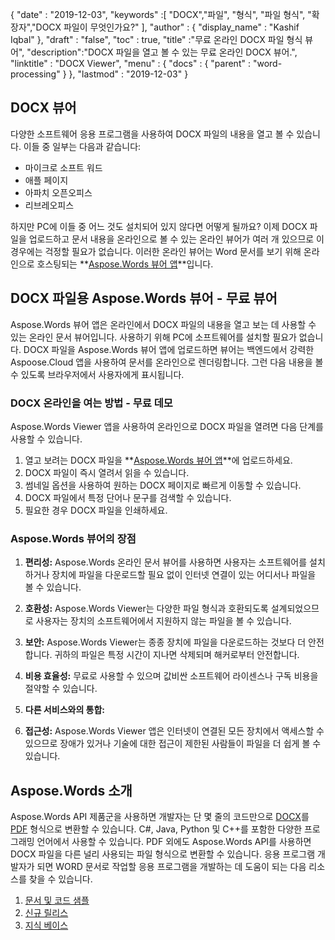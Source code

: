 {
  "date" : "2019-12-03",
  "keywords" :[ "DOCX","파일", "형식", "파일 형식", "확장자","DOCX 파일이 무엇인가요?" ],
  "author" : {
    "display_name" : "Kashif Iqbal"
},
  "draft" : "false",
  "toc" : true,
  "title" :"무료 온라인 DOCX 파일 형식 뷰어",
  "description":"DOCX 파일을 열고 볼 수 있는 무료 온라인 DOCX 뷰어.",
  "linktitle" : "DOCX Viewer",
  "menu" : {
    "docs" : {
      "parent" : "word-processing"
}
},
  "lastmod" : "2019-12-03"
}

## DOCX 뷰어

다양한 소프트웨어 응용 프로그램을 사용하여 DOCX 파일의 내용을 열고 볼 수 있습니다. 이들 중 일부는 다음과 같습니다:

* 마이크로 소프트 워드
* 애플 페이지
* 아파치 오픈오피스
* 리브레오피스

하지만 PC에 이들 중 어느 것도 설치되어 있지 않다면 어떻게 될까요? 이제 DOCX 파일을 업로드하고 문서 내용을 온라인으로 볼 수 있는 온라인 뷰어가 여러 개 있으므로 이 경우에는 걱정할 필요가 없습니다. 이러한 온라인 뷰어는 Word 문서를 보기 위해 온라인으로 호스팅되는 **[Aspose.Words 뷰어 앱](https://products.aspose.app/words/viewer/docx)**입니다.

## DOCX 파일용 Aspose.Words 뷰어 - 무료 뷰어

Aspose.Words 뷰어 앱은 온라인에서 DOCX 파일의 내용을 열고 보는 데 사용할 수 있는 온라인 문서 뷰어입니다. 사용하기 위해 PC에 소프트웨어를 설치할 필요가 없습니다. DOCX 파일을 Aspose.Words 뷰어 앱에 업로드하면 뷰어는 백엔드에서 강력한 Aspoose.Cloud 앱을 사용하여 문서를 온라인으로 렌더링합니다. 그런 다음 내용을 볼 수 있도록 브라우저에서 사용자에게 표시됩니다.

### DOCX 온라인을 여는 방법 - 무료 데모

Aspose.Words Viewer 앱을 사용하여 온라인으로 DOCX 파일을 열려면 다음 단계를 사용할 수 있습니다.

1. 열고 보려는 DOCX 파일을 **[Aspose.Words 뷰어 앱](https://products.aspose.app/words/viewer/docx)**에 업로드하세요.
1. DOCX 파일이 즉시 열려서 읽을 수 있습니다.
1. 썸네일 옵션을 사용하여 원하는 DOCX 페이지로 빠르게 이동할 수 있습니다.
1. DOCX 파일에서 특정 단어나 문구를 검색할 수 있습니다.
1. 필요한 경우 DOCX 파일을 인쇄하세요.

### Aspose.Words 뷰어의 장점

1. **편리성:** Aspose.Words 온라인 문서 뷰어를 사용하면 사용자는 소프트웨어를 설치하거나 장치에 파일을 다운로드할 필요 없이 인터넷 연결이 있는 어디서나 파일을 볼 수 있습니다.

1. **호환성:** Aspose.Words Viewer는 다양한 파일 형식과 호환되도록 설계되었으므로 사용자는 장치의 소프트웨어에서 지원하지 않는 파일을 볼 수 있습니다.

1. **보안:** Aspose.Words Viewer는 종종 장치에 파일을 다운로드하는 것보다 더 안전합니다. 귀하의 파일은 특정 시간이 지나면 삭제되며 해커로부터 안전합니다.

1. **비용 효율성:** 무료로 사용할 수 있으며 값비싼 소프트웨어 라이센스나 구독 비용을 절약할 수 있습니다.

1. **다른 서비스와의 통합:**

1. **접근성:** Aspose.Words Viewer 앱은 인터넷이 연결된 모든 장치에서 액세스할 수 있으므로 장애가 있거나 기술에 대한 접근이 제한된 사람들이 파일을 더 쉽게 볼 수 있습니다.

## Aspose.Words 소개

Aspose.Words API 제품군을 사용하면 개발자는 단 몇 줄의 코드만으로 [DOCX](/ko/word-processing/docx/)를 [PDF](/ko/pdf/) 형식으로 변환할 수 있습니다. C#, Java, Python 및 C++를 포함한 다양한 프로그래밍 언어에서 사용할 수 있습니다. PDF 외에도 Aspose.Words API를 사용하면 DOCX 파일을 다른 널리 사용되는 파일 형식으로 변환할 수 있습니다. 응용 프로그램 개발자가 되면 WORD 문서로 작업할 응용 프로그램을 개발하는 데 도움이 되는 다음 리소스를 찾을 수 있습니다.

1. [문서 및 코드 샘플](https://docs.aspose.com/words/)
1. [신규 릴리스](https://releases.aspose.com/)
1. [지식 베이스](https://kb.aspose.com/words/)

